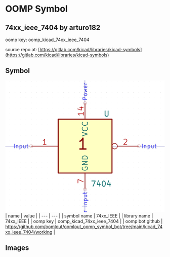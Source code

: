 # OOMP Symbol  
## 74xx_ieee_7404  by arturo182  
  
oomp key: oomp_kicad_74xx_ieee_7404  
  
source repo at: [https://gitlab.com/kicad/libraries/kicad-symbols](https://gitlab.com/kicad/libraries/kicad-symbols)  
## Symbol  
  
[![working.png](working_600.png)](working.png)  
| name | value | 
| --- | --- | 
| symbol name | 74xx_IEEE | 
| library name | 74xx_IEEE | 
| oomp key | oomp_kicad_74xx_ieee_7404 | 
| oomp bot github | https://github.com/oomlout/oomlout_oomp_symbol_bot/tree/main/kicad_74xx_ieee_7404/working | 
## Images  
